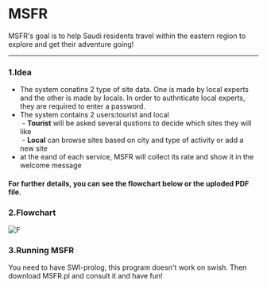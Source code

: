 # MSFR
MSFR's goal is to help Saudi residents travel within the eastern region to explore and get their 
adventure going!<br>
 ***
 ### 1.Idea<br>
 - The system conatins 2 type of site data. One is made by local experts and the other is made by locals. In order to authnticate local experts, they are required to enter a password. <br>
 - The system contains 2 users:tourist and local<br>
  &nbsp;- **Tourist** will be asked several qustions to decide which sites they will like<br>
  &nbsp;- **Local** can browse sites based on city and type of activity or add a new site<br>
  - at the eand of each service, MSFR will collect its rate and show it in the welcome message <br>
 #### For further details, you can see the flowchart below or the uploded PDF file.<br>
 
 ### 2.Flowchart<br>
![F](https://user-images.githubusercontent.com/85633680/153773553-db03deec-f63b-43d0-a3c0-fc31f4a1c44e.png)

 ### 3.Running MSFR<br>
 You need to have SWI-prolog, this program doesn't work on swish. Then download MSFR.pl and consult it and have fun!  

